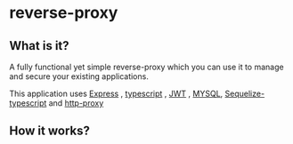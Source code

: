 # reverse-proxy

## What is it?

A fully functional yet simple reverse-proxy which you can use it to manage and secure your existing applications.

This application uses [Express](https://www.npmjs.com/package/express)
, [typescript](https://www.npmjs.com/package/typescript)
, [JWT](https://jwt.io/)
, [MYSQL](https://www.mysql.com/), [Sequelize-typescript](https://www.npmjs.com/package/Sequelize-typescript)
and [http-proxy](https://www.npmjs.com/package/http-proxy)

## How it works?

